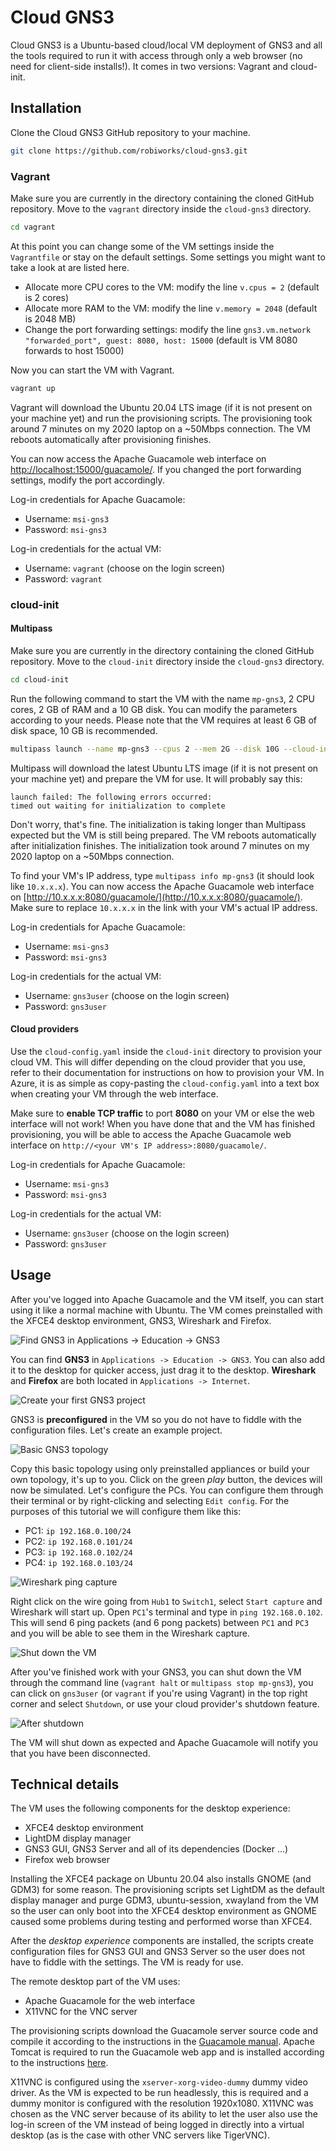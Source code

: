 # Cloud GNS3

Cloud GNS3 is a Ubuntu-based cloud/local VM deployment of GNS3 and all the tools required to run it with access through only a web browser (no need for client-side installs!). It comes in two versions: Vagrant and cloud-init.

## Installation

Clone the Cloud GNS3 GitHub repository to your machine.
```bash
git clone https://github.com/robiworks/cloud-gns3.git
```

### Vagrant

Make sure you are currently in the directory containing the cloned GitHub repository. Move to the `vagrant` directory inside the `cloud-gns3` directory.

```bash
cd vagrant
```

At this point you can change some of the VM settings inside the `Vagrantfile` or stay on the default settings. Some settings you might want to take a look at are listed here.

* Allocate more CPU cores to the VM: modify the line `v.cpus = 2` (default is 2 cores)
* Allocate more RAM to the VM: modify the line `v.memory = 2048` (default is 2048 MB)
* Change the port forwarding settings: modify the line `gns3.vm.network "forwarded_port", guest: 8080, host: 15000` (default is VM 8080 forwards to host 15000)

Now you can start the VM with Vagrant.

```bash
vagrant up
```

Vagrant will download the Ubuntu 20.04 LTS image (if it is not present on your machine yet) and run the provisioning scripts. The provisioning took around 7 minutes on my 2020 laptop on a ~50Mbps connection. The VM reboots automatically after provisioning finishes.

You can now access the Apache Guacamole web interface on [http://localhost:15000/guacamole/](http://localhost:15000/guacamole/). If you changed the port forwarding settings, modify the port accordingly.

Log-in credentials for Apache Guacamole:
* Username: `msi-gns3`
* Password: `msi-gns3`

Log-in credentials for the actual VM:
* Username: `vagrant` (choose on the login screen)
* Password: `vagrant`

### cloud-init

#### Multipass

Make sure you are currently in the directory containing the cloned GitHub repository. Move to the `cloud-init` directory inside the `cloud-gns3` directory.

```bash
cd cloud-init
```

Run the following command to start the VM with the name `mp-gns3`, 2 CPU cores, 2 GB of RAM and a 10 GB disk. You can modify the parameters according to your needs. Please note that the VM requires at least 6 GB of disk space, 10 GB is recommended.

```bash
multipass launch --name mp-gns3 --cpus 2 --mem 2G --disk 10G --cloud-init cloud-config.yaml
```

Multipass will download the latest Ubuntu LTS image (if it is not present on your machine yet) and prepare the VM for use. It will probably say this:
```
launch failed: The following errors occurred:                                   
timed out waiting for initialization to complete
```
Don't worry, that's fine. The initialization is taking longer than Multipass expected but the VM is still being prepared. The VM reboots automatically after initialization finishes. The initialization took around 7 minutes on my 2020 laptop on a ~50Mbps connection.

To find your VM's IP address, type `multipass info mp-gns3` (it should look like `10.x.x.x`). You can now access the Apache Guacamole web interface on [http://10.x.x.x:8080/guacamole/](http://10.x.x.x:8080/guacamole/). Make sure to replace `10.x.x.x` in the link with your VM's actual IP address.

Log-in credentials for Apache Guacamole:
* Username: `msi-gns3`
* Password: `msi-gns3`

Log-in credentials for the actual VM:
* Username: `gns3user` (choose on the login screen)
* Password: `gns3user`

#### Cloud providers

Use the `cloud-config.yaml` inside the `cloud-init` directory to provision your cloud VM. This will differ depending on the cloud provider that you use, refer to their documentation for instructions on how to provision your VM. In Azure, it is as simple as copy-pasting the `cloud-config.yaml` into a text box when creating your VM through the web interface.

Make sure to **enable TCP traffic** to port **8080** on your VM or else the web interface will not work! When you have done that and the VM has finished provisioning, you will be able to access the Apache Guacamole web interface on `http://<your VM's IP address>:8080/guacamole/`.

Log-in credentials for Apache Guacamole:
* Username: `msi-gns3`
* Password: `msi-gns3`

Log-in credentials for the actual VM:
* Username: `gns3user` (choose on the login screen)
* Password: `gns3user`

## Usage

After you've logged into Apache Guacamole and the VM itself, you can start using it like a normal machine with Ubuntu. The VM comes preinstalled with the XFCE4 desktop environment, GNS3, Wireshark and Firefox.

![Find GNS3 in Applications -> Education -> GNS3](https://i.imgur.com/9U92GFc.png)

You can find **GNS3** in `Applications -> Education -> GNS3`. You can also add it to the desktop for quicker access, just drag it to the desktop. **Wireshark** and **Firefox** are both located in `Applications -> Internet`.

![Create your first GNS3 project](https://i.imgur.com/F5fwYEN.png)

GNS3 is **preconfigured** in the VM so you do not have to fiddle with the configuration files. Let's create an example project.

![Basic GNS3 topology](https://i.imgur.com/DEqMeJr.png)

Copy this basic topology using only preinstalled appliances or build your own topology, it's up to you. Click on the green *play* button, the devices will now be simulated. Let's configure the PCs. You can configure them through their terminal or by right-clicking and selecting `Edit config`. For the purposes of this tutorial we will configure them like this:

* PC1: `ip 192.168.0.100/24`
* PC2: `ip 192.168.0.101/24`
* PC3: `ip 192.168.0.102/24`
* PC4: `ip 192.168.0.103/24`

![Wireshark ping capture](https://i.imgur.com/JDKapMw.png)

Right click on the wire going from `Hub1` to `Switch1`, select `Start capture` and Wireshark will start up. Open `PC1`'s terminal and type in `ping 192.168.0.102`. This will send 6 ping packets (and 6 pong packets) between `PC1` and `PC3` and you will be able to see them in the Wireshark capture.

![Shut down the VM](https://i.imgur.com/aiQRLox.png)

After you've finished work with your GNS3, you can shut down the VM through the command line (`vagrant halt` or `multipass stop mp-gns3`), you can click on `gns3user` (or `vagrant` if you're using Vagrant) in the top right corner and select `Shutdown`, or use your cloud provider's shutdown feature.

![After shutdown](https://i.imgur.com/RFBC8Z0.png)

The VM will shut down as expected and Apache Guacamole will notify you that you have been disconnected.

## Technical details

The VM uses the following components for the desktop experience:
* XFCE4 desktop environment
* LightDM display manager
* GNS3 GUI, GNS3 Server and all of its dependencies (Docker ...)
* Firefox web browser

Installing the XFCE4 package on Ubuntu 20.04 also installs GNOME (and GDM3) for some reason. The provisioning scripts set LightDM as the default display manager and purge GDM3, ubuntu-session, xwayland from the VM so the user can only boot into the XFCE4 desktop environment as GNOME caused some problems during testing and performed worse than XFCE4.

After the *desktop experience* components are installed, the scripts create configuration files for GNS3 GUI and GNS3 Server so the user does not have to fiddle with the settings. The VM is ready for use.

The remote desktop part of the VM uses:
* Apache Guacamole for the web interface
* X11VNC for the VNC server

The provisioning scripts download the Guacamole server source code and compile it according to the instructions in the [Guacamole manual](https://guacamole.apache.org/doc/gug/installing-guacamole.html). Apache Tomcat is required to run the Guacamole web app and is installed according to the instructions [here](https://computingforgeeks.com/install-and-use-guacamole-on-ubuntu/).

X11VNC is configured using the `xserver-xorg-video-dummy` dummy video driver. As the VM is expected to be run headlessly, this is required and a dummy monitor is configured with the resolution 1920x1080. X11VNC was chosen as the VNC server because of its ability to let the user also use the log-in screen of the VM instead of being logged in directly into a virtual desktop (as is the case with other VNC servers like TigerVNC).
